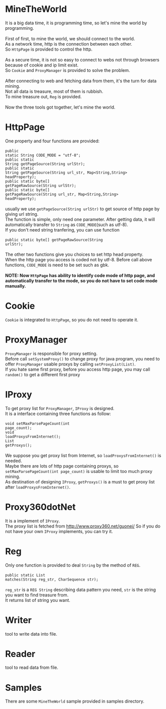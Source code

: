 # MineTheWorld
It is a big data time, it is programming time, so let's mine the world by programming.<br/>
<br/>
First of first, to mine the world, we should connect to the world.<br/>
As a network time, http is the connection between each other.<br/>
So <code>HttpPage</code> is provided to control the http.<br/>
<br/>
As a secure time, it is not so easy to connect to webs not through
browsers because of cookie and ip limit exist.<br/>
So <code>Cookie</code> and <code>ProxyManager</code> is provided to solve the problem.<br/>
<br/>
After connecting to web and fetching data from them, it's the turn for data mining.<br/>
Not all data is treasure, most of them is rubbish.<br/>
To mine treasure out, <code>Reg</code> is provided.<br/>
<br/>
Now the three tools got together, let's mine the world.<br/>

# HttpPage
One property and four functions are provided:<br/><br/>
  <code>public static String CODE_MODE = "utf-8";</code><br/>
  <code>public static String getPageSource(String urlStr);</code><br/>
  <code>public static String getPageSource(String url_str, Map<String,String> headProperty);</code><br/>
  <code>public static byte[] getPageRawSource(String urlStr);</code><br/>
  <code>public static byte[] getPageRawSource(String url_str, Map<String,String> headProperty);</code><br/><br/>
usually we use <code>getPageSource(String urlStr)</code> to get source of http page by giving url string.<br/>
The function is simple, only need one parameter. After getting data, it will automatically
transfer to <code>String</code> as <code>CODE_MODE</code>(such as utf-8).<br/>
If you don't need string tranfering, you can use function<br/><br/>
  <code>public static byte[] getPageRawSource(String urlStr);</code><br/><br/>
The other two functions give you choices to set http head property.<br/>
When the http page you access is coded not by utf-8. Before call above functions, <code>CODE_MODE</code>
is need to be set such as gbk.<br/><br/>
<b>NOTE: Now <code>HttpPage</code> has ability to identify code mode of http page, and automatically transfer to
the mode, so you do not have to set code mode manually.</b>

# Cookie
<code>Cookie</code> is integrated to <code>HttpPage</code>, so you do not need to operate it.

# ProxyManager
<code>ProxyManager</code> is responsible for proxy setting.<br/>
Before call <code>setSystemProxy()</code> to change proxy for java program, you need to offer <code>ProxyManager</code> usable proxys by calling <code>setProxyList(List<String>)</code>.<br/>
If you hate same first proxy, before you access http page, you may call <code>random()</code> to get a different
first proxy

# IProxy
To get proxy list for <code>ProxyManager</code>, <code>IProxy</code> is designed.<br/>
It is a interface containing three functions as follow:<br/><br/>
  <code>void setMaxParsePageCount(int page_count);</code><br/>
  <code>void loadProxysFromInternet();</code><br/>
  <code>List<String> getProxys();</code><br/><br/>
We suppose you get proxy list from Internet, so <code>loadProxysFromInternet()</code> is needed.<br/>
Maybe there are lots of http page containing proxys, so <code>setMaxParsePageCount(int page_count)</code>
is usable to limit too much proxy mining.<br/>
As destination of designing <code>IProxy</code>, <code>getProxys()</code> is a must to get proxy list after <code>loadProxysFromInternet()</code>.<br/>

# Proxy360dotNet
It is a implement of <code>IProxy</code>.<br/>
The proxy list is fetched from http://www.proxy360.net/guonei/
So if you do not have your own <code>IProxy</code> implements, you can try it.

# Reg
Only one function is provided to deal <code>String</code> by the method of <code>REG</code>.<br/><br/>
  <code>public static List<String> matches(String reg_str, CharSequence str);</code><br/><br/>
<code>reg_str</code> is a <code>REG String</code> describing data pattern you need,
<code>str</code> is the string you want to find treasure from.<br/>
It returns list of string you want.<br/>

# Writer
tool to write data into file.

# Reader
tool to read data from file.

# Samples
There are some <code>MineTheWorld</code> sample provided in samples directory.
